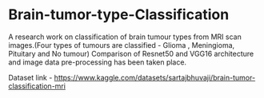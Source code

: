 # Brain-tumor-type-Classification
A research work on classification of brain tumour types from MRI scan images.(Four types of tumours are classified - Glioma , Meningioma, Pituitary and No tumour) Comparison of Resnet50 and VGG16 architecture and image data pre-processing has been taken place.  

Dataset link - https://www.kaggle.com/datasets/sartajbhuvaji/brain-tumor-classification-mri
